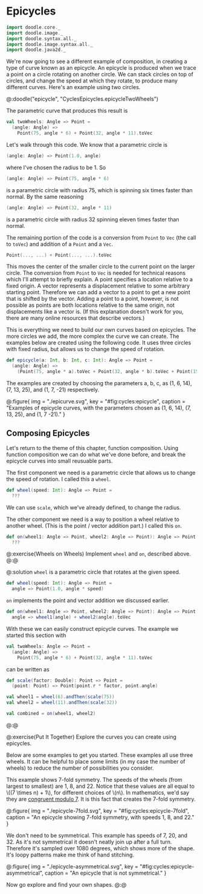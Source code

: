 # Epicycles

```scala mdoc:invisible
import doodle.core._
import doodle.image._
import doodle.syntax.all._
import doodle.image.syntax.all._
import doodle.java2d._
```

We're now going to see a different example of composition, in creating a type of curve known as an epicycle. 
An epicycle is produced when we trace a point on a circle rotating on another circle. 
We can stack circles on top of circles, and change the speed at which they rotate, to produce many different curves. 
Here's an example using two circles.

@:doodle("epicycle", "CyclesEpicycles.epicycleTwoWheels")

The parametric curve that produces this result is

```scala mdoc:silent
val twoWheels: Angle => Point =
  (angle: Angle) =>
    Point(75, angle * 6) + Point(32, angle * 11).toVec
```

Let's walk through this code. We know that a parametric circle is

```scala mdoc:silent
(angle: Angle) => Point(1.0, angle)
```

where I've chosen the radius to be 1. So

```scala mdoc:silent
(angle: Angle) => Point(75, angle * 6)
```

is a parametric circle with radius 75, which is spinning six times faster than normal.
By the same reasoning

```scala mdoc:silent
(angle: Angle) => Point(32, angle * 11)
```

is a parametric circle with radius 32 spinning eleven times faster than normal.

The remaining portion of the code is a conversion from `Point` to `Vec` (the call to `toVec`) and addition of a `Point` and a `Vec`. 

```scala
Point(..., ...) + Point(..., ...).toVec
```

This moves the center of the smaller circle to the current point on the larger circle. 
The conversion from `Point` to `Vec` is needed for technical reasons which I'll attempt to briefly explain. 
A point specifies a location relative to a fixed origin. 
A vector represents a displacement relative to some arbitrary starting point. 
Therefore we can add a vector to a point to get a new point that is shifted by the vector.
Adding a point to a point, however, is not possible as points are both locations relative to the same origin, not displacements like a vector is.
(If this explanation doesn't work for you, there are many online resources that describe vectors.)

This is everything we need to build our own curves based on epicycles.
The more circles we add, the more complex the curve we can create.
The examples below are created using the following code. 
It uses three circles with fixed radius, but allows us to change the speed of rotation.

```scala
def epicycle(a: Int, b: Int, c: Int): Angle => Point =
  (angle: Angle) =>
    (Point(75, angle * a).toVec + Point(32, angle * b).toVec + Point(15, angle * c).toVec).toPoint
```

The examples are created by choosing the parameters a, b, c, as (1, 6, 14), (7, 13, 25), and (1, 7, -21) respectively.

@:figure{ img = "./epicurve.svg", key = "#fig:cycles:epicycle", caption = "Examples of epicycle curves, with the parameters chosen as (1, 6, 14), (7, 13, 25), and (1, 7 -21)." }


## Composing Epicycles

Let's return to the theme of this chapter, function composition.
Using function composition we can do what we've done before,
and break the epicycle curves into small reusuable parts.

The first component we need is a parametric circle that allows us to change the speed of rotation.
I called this a `wheel`.

```scala
def wheel(speed: Int): Angle => Point =
  ???
```

We can use `scale`, which we've already defined, to change the radius.

The other component we need is a way to position a wheel relative to another wheel. 
(This is the point / vector addition part.)
I called this `on`.

```scala
def on(wheel1: Angle => Point, wheel2: Angle => Point): Angle => Point =
  ???
```


@:exercise(Wheels on Wheels)
Implement `wheel` and `on`, described above. 
@:@

@:solution
`wheel` is a parametric circle that rotates at the given speed.

```scala mdoc:silent
def wheel(speed: Int): Angle => Point =
  angle => Point(1.0, angle * speed)
```

`on` implements the point and vector addition we discussed earlier.

```scala mdoc:silent
def on(wheel1: Angle => Point, wheel2: Angle => Point): Angle => Point =
  angle => wheel1(angle) + wheel2(angle).toVec
```

With these we can easily construct epicycle curves. 
The example we started this section with

```scala
val twoWheels: Angle => Point =
  (angle: Angle) =>
    Point(75, angle * 6) + Point(32, angle * 11).toVec
```

can be written as

```scala mdoc:invisible
def scale(factor: Double): Point => Point =
  (point: Point) => Point(point.r * factor, point.angle)
```
```scala mdoc:silent
val wheel1 = wheel(6).andThen(scale(75))
val wheel2 = wheel(11).andThen(scale(32))

val combined = on(wheel1, wheel2)
```
@:@

@:exercise(Put It Together)
Explore the curves you can create using epicycles.

Below are some examples to get you started.
These examples all use three wheels. 
It can be helpful to place some limits (in my case the number of wheels) to reduce the number of possibilities you consider.

This example shows 7-fold symmetry. The speeds of the wheels (from largest to smallest) are 1, 8, and 22. 
Notice that these values are all equal to \\((7 \times n) + 1\\), for different choices of \\(n\\).
In mathematics, we'd say they are [congruent modulo 7](https://en.wikipedia.org/wiki/Modular_arithmetic).
It is this fact that creates the 7-fold symmetry.

@:figure{ img = "./epicycle-7fold.svg", key = "#fig:cycles:epicycle-7fold", caption = "An epicycle showing 7-fold symmetry, with speeds 1, 8, and 22." }

We don't need to be symmetrical. 
This example has speeds of 7, 20, and 32.
As it's not symmetrical it doesn't neatly join up after a full turn.
Therefore it's sampled over 1080 degrees, which shows more of the shape.
It's loopy patterns make me think of hand stitching.

@:figure{ img = "./epicycle-asymmetrical.svg", key = "#fig:cycles:epicycle-asymmetrical", caption = "An epicycle that is not symmetrical." }

Now go explore and find your own shapes.
@:@
